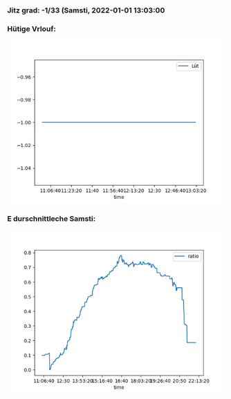 ### Jitz grad: -1/33 (Samsti, 2022-01-01 13:03:00

### Hütige Vrlouf:
![Graph](Today.png)

### E durschnittleche Samsti:
![Graph](Samsti.png)